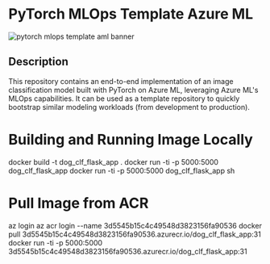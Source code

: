 # PyTorch MLOps Template Azure ML

![pytorch mlops template aml banner](https://github.com/sebastianbirk/pytorch-mlops-template-azure-ml/blob/master/docs/images/pytorch_mlops_template_aml_banner.png)

## Description

This repository contains an end-to-end implementation of an image classification model built with PyTorch on Azure ML, leveraging Azure ML's MLOps capabilities. It can be used as a template repository to quickly bootstrap similar modeling workloads (from development to production).

# Building and Running Image Locally
docker build -t dog_clf_flask_app .
docker run -ti -p 5000:5000 dog_clf_flask_app
docker run -ti -p 5000:5000 dog_clf_flask_app sh

# Pull Image from ACR
az login
az acr login --name 3d5545b15c4c49548d3823156fa90536
docker pull 3d5545b15c4c49548d3823156fa90536.azurecr.io/dog_clf_flask_app:31
docker run -ti -p 5000:5000 3d5545b15c4c49548d3823156fa90536.azurecr.io/dog_clf_flask_app:31
